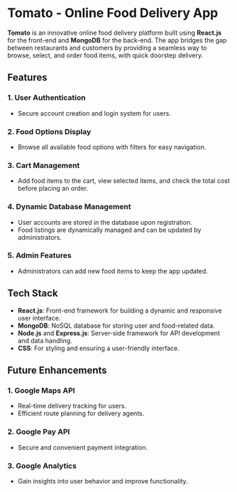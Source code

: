 # **Tomato - Online Food Delivery App**

**Tomato** is an innovative online food delivery platform built using **React.js** for the front-end and **MongoDB** for the back-end. The app bridges the gap between restaurants and customers by providing a seamless way to browse, select, and order food items, with quick doorstep delivery.

## **Features**
### **1. User Authentication**
- Secure account creation and login system for users.

### **2. Food Options Display**
- Browse all available food options with filters for easy navigation.

### **3. Cart Management**
- Add food items to the cart, view selected items, and check the total cost before placing an order.

### **4. Dynamic Database Management**
- User accounts are stored in the database upon registration.
- Food listings are dynamically managed and can be updated by administrators.

### **5. Admin Features**
- Administrators can add new food items to keep the app updated.

## **Tech Stack**
- **React.js**: Front-end framework for building a dynamic and responsive user interface.
- **MongoDB**: NoSQL database for storing user and food-related data.
- **Node.js** and **Express.js**: Server-side framework for API development and data handling.
- **CSS**: For styling and ensuring a user-friendly interface.

## **Future Enhancements**
### **1. Google Maps API**
- Real-time delivery tracking for users.
- Efficient route planning for delivery agents.

### **2. Google Pay API**
- Secure and convenient payment integration.

### **3. Google Analytics**
- Gain insights into user behavior and improve functionality.
